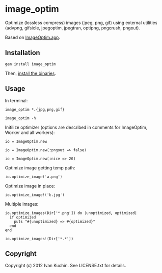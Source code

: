 # image_optim

Optimize (lossless compress) images (jpeg, png, gif) using external utilities (advpng, gifsicle, jpegoptim, jpegtran, optipng, pngcrush, pngout).

Based on [ImageOptim.app](http://imageoptim.pornel.net/).

## Installation

    gem install image_optim

Then, [install the binaries](https://github.com/toy/image_optim/blob/master/BINARIES.markdown).

## Usage

In terminal:

    image_optim *.{jpg,png,gif}

    image_optim -h

Initilize optimizer (options are described in comments for ImageOptim, Worker and all workers):

    io = ImageOptim.new

    io = ImageOptim.new(:pngout => false)

    io = ImageOptim.new(:nice => 20)

Optimize image getting temp path:

    io.optimize_image('a.png')

Optimize image in place:

    io.optimize_image!('b.jpg')

Multiple images:

    io.optimize_images(Dir['*.png']) do |unoptimized, optimized|
      if optimized
        puts "#{unoptimized} => #{optimized}"
      end
    end

    io.optimize_images!(Dir['*.*'])

## Copyright

Copyright (c) 2012 Ivan Kuchin. See LICENSE.txt for details.
